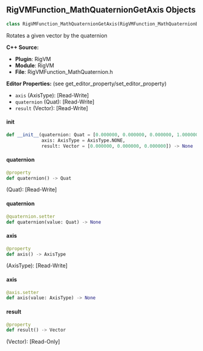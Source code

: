 ## RigVMFunction_MathQuaternionGetAxis Objects

```python
class RigVMFunction_MathQuaternionGetAxis(RigVMFunction_MathQuaternionBase)
```

Rotates a given vector by the quaternion

**C++ Source:**

- **Plugin**: RigVM
- **Module**: RigVM
- **File**: RigVMFunction_MathQuaternion.h

**Editor Properties:** (see get_editor_property/set_editor_property)

- ``axis`` (AxisType):  [Read-Write]
- ``quaternion`` (Quat):  [Read-Write]
- ``result`` (Vector):  [Read-Write]

<a id="unreal.RigVMFunction_MathQuaternionGetAxis.__init__"></a>

#### __init__

```python
def __init__(quaternion: Quat = [0.000000, 0.000000, 0.000000, 1.000000],
             axis: AxisType = AxisType.NONE,
             result: Vector = [0.000000, 0.000000, 0.000000]) -> None
```

<a id="unreal.RigVMFunction_MathQuaternionGetAxis.quaternion"></a>

#### quaternion

```python
@property
def quaternion() -> Quat
```

(Quat):  [Read-Write]

<a id="unreal.RigVMFunction_MathQuaternionGetAxis.quaternion"></a>

#### quaternion

```python
@quaternion.setter
def quaternion(value: Quat) -> None
```

<a id="unreal.RigVMFunction_MathQuaternionGetAxis.axis"></a>

#### axis

```python
@property
def axis() -> AxisType
```

(AxisType):  [Read-Write]

<a id="unreal.RigVMFunction_MathQuaternionGetAxis.axis"></a>

#### axis

```python
@axis.setter
def axis(value: AxisType) -> None
```

<a id="unreal.RigVMFunction_MathQuaternionGetAxis.result"></a>

#### result

```python
@property
def result() -> Vector
```

(Vector):  [Read-Only]

<a id="unreal.RigUnit_MathQuaternionGetAxis"></a>